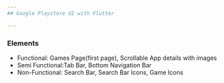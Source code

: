 ```yaml
---
## Google Playstore UI with Flutter

---
```

### Elements
- Functional: Games Page(first page), Scrollable App details with images 
- Semi Functional:Tab Bar, Bottom Navigation Bar
- Non-Functional: Search Bar, Search Bar Icons, Game Icons
